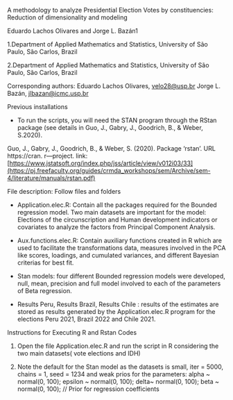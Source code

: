 A methodology to analyze Presidential Election Votes by
constituencies: Reduction of dimensionality and modeling

Eduardo Lachos Olivares and Jorge L. Bazán1


1.Department of Applied Mathematics and Statistics, University of São Paulo, São Carlos, Brazil

2.Department of Applied Mathematics and Statistics, University of São Paulo, São Carlos, Brazil

Corresponding authors: 
Eduardo Lachos Olivares, velo28@usp.br
Jorge L. Bazán, jlbazan@icmc.usp.br

Previous installations
- To run the scripts, you will need the STAN program through the RStan package (see details in Guo, J., Gabry, J., Goodrich, B., & Weber, S.2020).

Guo, J., Gabry, J., Goodrich, B., & Weber, S. (2020). Package ‘rstan’. URL https://cran. r―project.
link: [https://www.jstatsoft.org/index.php/jss/article/view/v012i03/33](https://pj.freefaculty.org/guides/crmda_workshops/sem/Archive/sem-4/literature/manuals/rstan.pdf)

File description:
Follow files and folders
- Application.elec.R: Contain all the packages required for the Bounded regression model. Two main datasets are important for the model: Elections of the circunscription and Human development indicators or covariates to analyze the factors from Principal Component Analysis.

- Aux.functions.elec.R: Contain auxiliary functions created in R which are used to facilitate the transformations data, measures involved in the PCA like scores, loadings, and cumulated variances, and different Bayesian criterias for best fit.  

- Stan models: four different Bounded regression models were developed, null, mean, precision and full model involved to each of the parameters of Beta regression. 

- Results Peru, Results Brazil, Results Chile : results of the estimates are stored as results generated by the Application.elec.R program for the elections Peru 2021, Brazil 2022 and Chile 2021.

Instructions for Executing R and Rstan Codes
1. Open the file Application.elec.R and run the script in R considering the two main datasets( vote elections and IDH)
   
2. Note the default for the Stan model as the datasets is small,  iter = 5000, chains = 1, seed = 1234 and weak prios for the parameters:
  alpha ~ normal(0, 100); 
  epsilon ~ normal(0, 100);
  delta~ normal(0, 100);
  beta ~ normal(0, 100);  // Prior for regression coefficients



